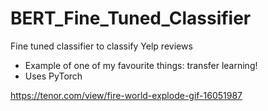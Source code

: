 # BERT_Fine_Tuned_Classifier
Fine tuned classifier to classify Yelp reviews

- Example of one of my favourite things: transfer learning!
- Uses PyTorch

https://tenor.com/view/fire-world-explode-gif-16051987
